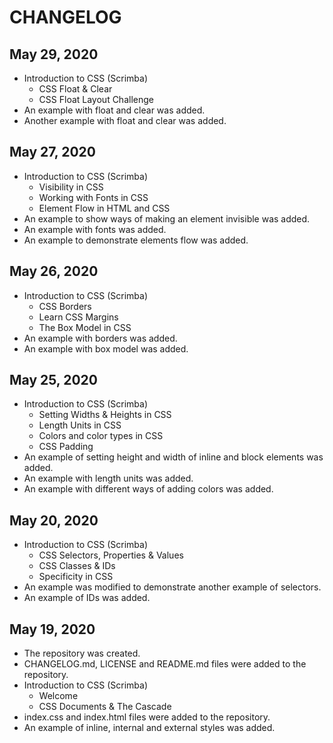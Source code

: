 # CHANGELOG

## May 29, 2020
- Introduction to CSS (Scrimba)
  - CSS Float & Clear
  - CSS Float Layout Challenge
- An example with float and clear was added.
- Another example with float and clear was added.

## May 27, 2020
- Introduction to CSS (Scrimba)
  - Visibility in CSS
  - Working with Fonts in CSS
  - Element Flow in HTML and CSS
- An example to show ways of making an element invisible was added.
- An example with fonts was added.
- An example to demonstrate elements flow was added.

## May 26, 2020
- Introduction to CSS (Scrimba)
  - CSS Borders
  - Learn CSS Margins
  - The Box Model in CSS
- An example with borders was added.
- An example with box model was added.

## May 25, 2020
- Introduction to CSS (Scrimba)
  - Setting Widths & Heights in CSS
  - Length Units in CSS
  - Colors and color types in CSS
  - CSS Padding
- An example of setting height and width of inline and block elements was added.
- An example with length units was added.
- An example with different ways of adding colors was added.

## May 20, 2020
- Introduction to CSS (Scrimba)
  - CSS Selectors, Properties & Values
  - CSS Classes & IDs
  - Specificity in CSS
- An example was modified to demonstrate another example of selectors.
- An example of IDs was added.

## May 19, 2020
- The repository was created.
- CHANGELOG.md, LICENSE and README.md files were added to the repository.
- Introduction to CSS (Scrimba)
  - Welcome
  - CSS Documents & The Cascade
- index.css and index.html files were added to the repository.
- An example of inline, internal and external styles was added.
